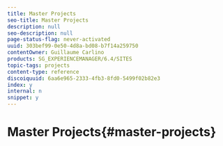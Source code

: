 ```yaml
---
title: Master Projects
seo-title: Master Projects
description: null
seo-description: null
page-status-flag: never-activated
uuid: 303bef99-0e50-4d8a-bd08-b7f14a259750
contentOwner: Guillaume Carlino
products: SG_EXPERIENCEMANAGER/6.4/SITES
topic-tags: projects
content-type: reference
discoiquuid: 6aa6e965-2333-4fb3-8fd0-5499f02b82e3
index: y
internal: n
snippet: y
---
```


# Master Projects{#master-projects}

